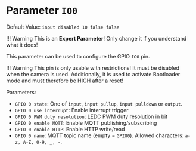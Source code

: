 # Parameter `IO0`
Default Value: `input disabled 10 false false`

!!! Warning
    This is an **Expert Parameter**! Only change it if you understand what it does!

This parameter can be used to configure the GPIO `IO0` pin.

!!! Warning
    This pin is only usable with restrictions!
    It must be disabled when the camera is used.
    Additionally, it is used to activate Bootloader mode and must therefore be HIGH after a reset!

Parameters:

- `GPIO 0 state`: One of `input`, `input pullup`, `input pulldown` or `output`.
- `GPIO 0 use interrupt`: Enable interrupt trigger
- `GPIO 0 PWM duty resolution`: LEDC PWM duty resolution in bit
- `GPIO 0 enable MQTT`: Enable MQTT publishing/subscribing
- `GPIO 0 enable HTTP`: Enable HTTP write/read
- `GPIO 0 name`: MQTT topic name (empty = `GPIO0`). Allowed characters: `a-z, A-Z, 0-9, _, -`.
